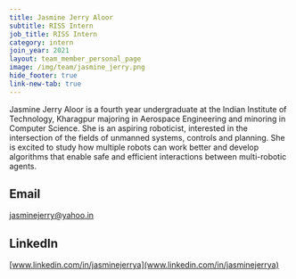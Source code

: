 ```yaml
---
title: Jasmine Jerry Aloor
subtitle: RISS Intern
job_title: RISS Intern
category: intern
join_year: 2021
layout: team_member_personal_page
image: /img/team/jasmine_jerry.png
hide_footer: true
link-new-tab: true
---
```


Jasmine Jerry Aloor is a fourth year undergraduate at the Indian Institute of Technology, Kharagpur majoring in Aerospace Engineering and minoring in Computer Science. She is an aspiring roboticist, interested in the intersection of the fields of unmanned systems, controls and planning. She is excited to study how multiple robots can work better and develop algorithms that enable safe and efficient interactions between multi-robotic agents.

## Email ##
jasminejerry@yahoo.in

## LinkedIn ##
[www.linkedin.com/in/jasminejerrya](www.linkedin.com/in/jasminejerrya)
